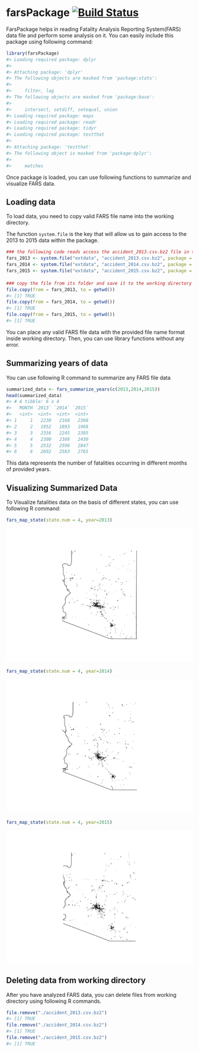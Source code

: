 # farsPackage [![Build Status](https://travis-ci.org/abhinavcreed13/testRPackage.svg?branch=master)](https://travis-ci.org/abhinavcreed13/testRPackage)	

FarsPackage helps in reading Fatality Analysis Reporting System(FARS) data file and perform some analysis on it. You can easily include this package using following command:

``` r
library(farsPackage)
#> Loading required package: dplyr
#> 
#> Attaching package: 'dplyr'
#> The following objects are masked from 'package:stats':
#> 
#>     filter, lag
#> The following objects are masked from 'package:base':
#> 
#>     intersect, setdiff, setequal, union
#> Loading required package: maps
#> Loading required package: readr
#> Loading required package: tidyr
#> Loading required package: testthat
#> 
#> Attaching package: 'testthat'
#> The following object is masked from 'package:dplyr':
#> 
#>     matches
```

Once package is loaded, you can use following functions to summarize and visualize FARS data.

Loading data
------------

To load data, you need to copy valid FARS file name into the working directory.

The function `system.file` is the key that will allow us to gain access to the 2013 to 2015 data within the package.

``` r
### the following code reads access the accident_2013.csv.bz2 file in the folder extdata in package farsPackage and save it as an R object named fars_2013
fars_2013 <- system.file("extdata", "accident_2013.csv.bz2", package = "farsPackage")
fars_2014 <- system.file("extdata", "accident_2014.csv.bz2", package = "farsPackage")
fars_2015 <- system.file("extdata", "accident_2015.csv.bz2", package = "farsPackage")

### copy the file from its folder and save it to the working directory
file.copy(from = fars_2013, to = getwd()) 
#> [1] TRUE
file.copy(from = fars_2014, to = getwd()) 
#> [1] TRUE
file.copy(from = fars_2015, to = getwd()) 
#> [1] TRUE
```

You can place any valid FARS file data with the provided file name format inside working directory. Then, you can use library functions without any error.

Summarizing years of data
-------------------------

You can use following R command to summarize any FARS file data

``` r
summarized_data <- fars_summarize_years(c(2013,2014,2015))
head(summarized_data)
#> # A tibble: 6 x 4
#>   MONTH `2013` `2014` `2015`
#>   <int>  <int>  <int>  <int>
#> 1     1   2230   2168   2368
#> 2     2   1952   1893   1968
#> 3     3   2356   2245   2385
#> 4     4   2300   2308   2430
#> 5     5   2532   2596   2847
#> 6     6   2692   2583   2765
```

This data represents the number of fatalities occurring in different months of provided years.

Visualizing Summarized Data
---------------------------

To Visualize fatalities data on the basis of different states, you can use following R command:

``` r
fars_map_state(state.num = 4, year=2013)
```

![](unnamed-chunk-3-1.png)

``` r
fars_map_state(state.num = 4, year=2014)
```

![](unnamed-chunk-3-2.png)

``` r
fars_map_state(state.num = 4, year=2015)
```

![](unnamed-chunk-3-3.png)

Deleting data from working directory
------------------------------------

After you have analyzed FARS data, you can delete files from working directory using following R commands.

``` r
file.remove("./accident_2013.csv.bz2")
#> [1] TRUE
file.remove("./accident_2014.csv.bz2")
#> [1] TRUE
file.remove("./accident_2015.csv.bz2")
#> [1] TRUE
```
